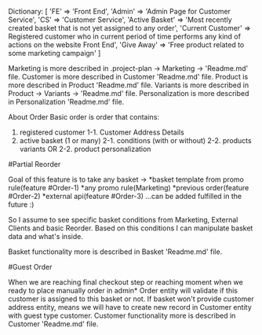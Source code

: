 Dictionary: [
    'FE' => 'Front End',
    'Admin' => 'Admin Page for Customer Service',
    'CS' => 'Customer Service',
    'Active Basket' => 'Most recently created basket that is not yet assigned to any order',
    'Current Customer' => Registered  customer who in current period of time performs any kind of actions on the website Front End',
    'Give Away' => 'Free product related to some marketing campaign'
]

Marketing is more described in .project-plan -> Marketing -> 'Readme.md' file.
Customer is more described in Customer 'Readme.md' file.
Product is more described in Product 'Readme.md' file.
Variants is more described in Product -> Variants -> 'Readme.md' file.
Personalization is more described in Personalization 'Readme.md' file.

About Order
Basic order is order that contains:
1. registered customer
1-1. Customer Address Details
2. active basket (1 or many)
2-1. conditions (with or without) 
2-2. products variants OR
2-2. product personalization 

#Partial Reorder

Goal of this feature is to take any basket ->
*basket template from promo rule(feature #Order-1)
*any promo rule(Marketing)
*previous order(feature #Order-2)
*external api(feature #Order-3)
...can be added fulfilled in the future :)

So I assume to see specific basket conditions from Marketing, External Clients and basic Reorder. Based on this conditions I can manipulate basket data and what's inside. 

Basket functionality more is described in Basket 'Readme.md' file.

#Guest Order

When we are reaching final checkout step or reaching moment when we ready to place manually order in admin* Order entity will validate if this customer is assigned to this basket or not. If basket won't provide customer address entity, means we will have to create new record in Customer entity with guest type customer. 
Customer functionality more is described in Customer 'Readme.md' file.
